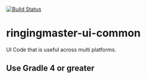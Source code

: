 [![Build Status](https://travis-ci.org/ringingmaster/ringingmaster-ui-common.svg?branch=master)](https://travis-ci.org/ringingmaster/ringingmaster-ui-common)

# ringingmaster-ui-common


UI Code that is useful across multi platforms.


## Use Gradle 4 or greater